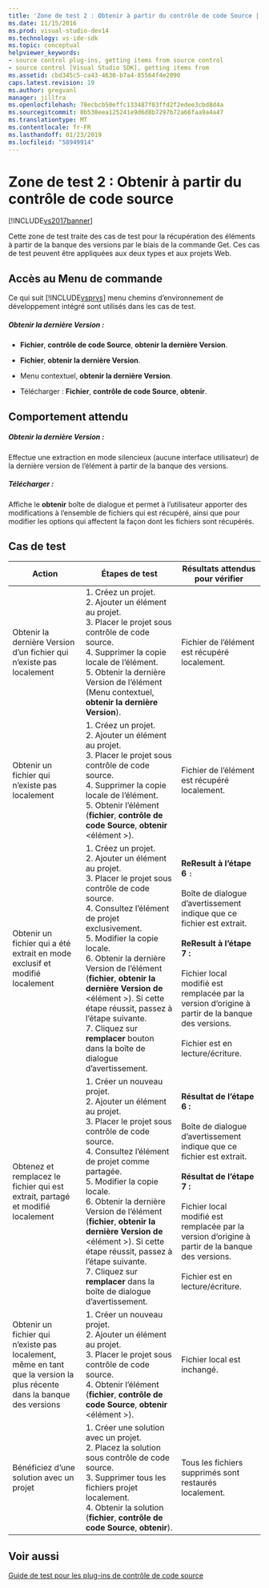 ```yaml
---
title: 'Zone de test 2 : Obtenir à partir du contrôle de code Source | Microsoft Docs'
ms.date: 11/15/2016
ms.prod: visual-studio-dev14
ms.technology: vs-ide-sdk
ms.topic: conceptual
helpviewer_keywords:
- source control plug-ins, getting items from source control
- source control [Visual Studio SDK], getting items from
ms.assetid: cbd345c5-ca43-4630-b7a4-85564f4e2090
caps.latest.revision: 19
ms.author: gregvanl
manager: jillfra
ms.openlocfilehash: 78ecbcb50effc133487f03ffd2f2edee3cbd8d4a
ms.sourcegitcommit: 8b538eea125241e9d6d8b7297b72a66faa9a4a47
ms.translationtype: MT
ms.contentlocale: fr-FR
ms.lasthandoff: 01/23/2019
ms.locfileid: "58949914"
---
```

# <a name="test-area-2-get-from-source-control"></a>Zone de test 2 : Obtenir à partir du contrôle de code source
[!INCLUDE[vs2017banner](../../includes/vs2017banner.md)]

Cette zone de test traite des cas de test pour la récupération des éléments à partir de la banque des versions par le biais de la commande Get. Ces cas de test peuvent être appliquées aux deux types et aux projets Web.  
  
## <a name="command-menu-access"></a>Accès au Menu de commande  
 Ce qui suit [!INCLUDE[vsprvs](../../includes/vsprvs-md.md)] menu chemins d’environnement de développement intégré sont utilisés dans les cas de test.  
  
##### <a name="get-latest-version"></a>Obtenir la dernière Version :  
  
-   **Fichier**, **contrôle de code Source**, **obtenir la dernière Version**.  
  
-   **Fichier**, **obtenir la dernière Version**.  
  
-   Menu contextuel, **obtenir la dernière Version**.  
  
-   Télécharger : **Fichier**, **contrôle de code Source**, **obtenir**.  
  
## <a name="expected-behavior"></a>Comportement attendu  
  
##### <a name="get-latest-version"></a>Obtenir la dernière Version :  
 Effectue une extraction en mode silencieux (aucune interface utilisateur) de la dernière version de l’élément à partir de la banque des versions.  
  
##### <a name="get"></a>Télécharger :  
 Affiche le **obtenir** boîte de dialogue et permet à l’utilisateur apporter des modifications à l’ensemble de fichiers qui est récupéré, ainsi que pour modifier les options qui affectent la façon dont les fichiers sont récupérés.  
  
## <a name="test-cases"></a>Cas de test  
  
|Action|Étapes de test|Résultats attendus pour vérifier|  
|------------|----------------|--------------------------------|  
|Obtenir la dernière Version d’un fichier qui n’existe pas localement|1.  Créez un projet.<br />2.  Ajouter un élément au projet.<br />3.  Placer le projet sous contrôle de code source.<br />4.  Supprimer la copie locale de l’élément.<br />5.  Obtenir la dernière Version de l’élément (Menu contextuel, **obtenir la dernière Version**).|Fichier de l’élément est récupéré localement.|  
|Obtenir un fichier qui n’existe pas localement|1.  Créez un projet.<br />2.  Ajouter un élément au projet.<br />3.  Placer le projet sous contrôle de code source.<br />4.  Supprimer la copie locale de l’élément.<br />5.  Obtenir l’élément (**fichier**, **contrôle de code Source**, **obtenir** \<élément >).|Fichier de l’élément est récupéré localement.|  
|Obtenir un fichier qui a été extrait en mode exclusif et modifié localement|1.  Créez un projet.<br />2.  Ajouter un élément au projet.<br />3.  Placer le projet sous contrôle de code source.<br />4.  Consultez l’élément de projet exclusivement.<br />5.  Modifier la copie locale.<br />6.  Obtenir la dernière Version de l’élément (**fichier**, **obtenir la dernière Version de** \<élément >). Si cette étape réussit, passez à l’étape suivante.<br />7.  Cliquez sur **remplacer** bouton dans la boîte de dialogue d’avertissement.|**ReResult à l’étape 6** `:`<br /><br /> Boîte de dialogue d’avertissement indique que ce fichier est extrait.<br /><br /> **ReResult à l’étape 7 :**<br /><br /> Fichier local modifié est remplacée par la version d’origine à partir de la banque des versions.<br /><br /> Fichier est en lecture/écriture.|  
|Obtenez et remplacez le fichier qui est extrait, partagé et modifié localement|1.  Créer un nouveau projet.<br />2.  Ajouter un élément au projet.<br />3.  Placer le projet sous contrôle de code source.<br />4.  Consultez l’élément de projet comme partagée.<br />5.  Modifier la copie locale.<br />6.  Obtenir la dernière Version de l’élément (**fichier**, **obtenir la dernière Version de** \<élément >). Si cette étape réussit, passez à l’étape suivante.<br />7.  Cliquez sur **remplacer** dans la boîte de dialogue d’avertissement.|**Résultat de l’étape 6 :**<br /><br /> Boîte de dialogue d’avertissement indique que ce fichier est extrait.<br /><br /> **Résultat de l’étape 7 :**<br /><br /> Fichier local modifié est remplacée par la version d’origine à partir de la banque des versions.<br /><br /> Fichier est en lecture/écriture.|  
|Obtenir un fichier qui n’existe pas localement, même en tant que la version la plus récente dans la banque des versions|1.  Créer un nouveau projet.<br />2.  Ajouter un élément au projet.<br />3.  Placer le projet sous contrôle de code source.<br />4.  Obtenir l’élément (**fichier**, **contrôle de code Source**, **obtenir** \<élément >).|Fichier local est inchangé.|  
|Bénéficiez d’une solution avec un projet|1.  Créer une solution avec un projet.<br />2.  Placez la solution sous contrôle de code source.<br />3.  Supprimer tous les fichiers projet localement.<br />4.  Obtenir la solution (**fichier**, **contrôle de code Source**, **obtenir**).|Tous les fichiers supprimés sont restaurés localement.|  
  
## <a name="see-also"></a>Voir aussi  
 [Guide de test pour les plug-ins de contrôle de code source](../../extensibility/internals/test-guide-for-source-control-plug-ins.md)
